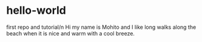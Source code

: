 # hello-world
first repo and tutorial/n
Hi my name is Mohito and I like long walks along the beach when it is nice and warm with a cool breeze.
